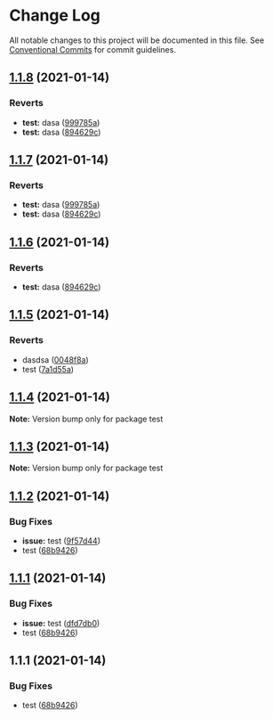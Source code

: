 # Change Log

All notable changes to this project will be documented in this file.
See [Conventional Commits](https://conventionalcommits.org) for commit guidelines.

## [1.1.8](https://github.com/dilyanatanasov177/lerna-test/compare/test@1.1.5...test@1.1.8) (2021-01-14)


### Reverts

* **test:** dasa ([999785a](https://github.com/dilyanatanasov177/lerna-test/commit/999785ae365db1a14a758ed7d211ffa0704e85c2))
* **test:** dasa ([894629c](https://github.com/dilyanatanasov177/lerna-test/commit/894629c82bca7150ecba1d793218b6f5853a8f1c))





## [1.1.7](https://github.com/dilyanatanasov177/lerna-test/compare/test@1.1.5...test@1.1.7) (2021-01-14)


### Reverts

* **test:** dasa ([999785a](https://github.com/dilyanatanasov177/lerna-test/commit/999785ae365db1a14a758ed7d211ffa0704e85c2))
* **test:** dasa ([894629c](https://github.com/dilyanatanasov177/lerna-test/commit/894629c82bca7150ecba1d793218b6f5853a8f1c))





## [1.1.6](https://github.com/dilyanatanasov177/lerna-test/compare/test@1.1.5...test@1.1.6) (2021-01-14)


### Reverts

* **test:** dasa ([894629c](https://github.com/dilyanatanasov177/lerna-test/commit/894629c82bca7150ecba1d793218b6f5853a8f1c))





## [1.1.5](https://github.com/dilyanatanasov177/lerna-test/compare/test@1.1.2...test@1.1.5) (2021-01-14)


### Reverts

* dasdsa ([0048f8a](https://github.com/dilyanatanasov177/lerna-test/commit/0048f8a7f4327a211f140e6f3db2d3b9df558a0d))
* test ([7a1d55a](https://github.com/dilyanatanasov177/lerna-test/commit/7a1d55a006e71ee801dc806970128f680ce3efb1))





## [1.1.4](https://github.com/dilyanatanasov177/lerna-test/compare/test@1.1.2...test@1.1.4) (2021-01-14)

**Note:** Version bump only for package test





## [1.1.3](https://github.com/dilyanatanasov177/lerna-test/compare/test@1.1.2...test@1.1.3) (2021-01-14)

**Note:** Version bump only for package test





## [1.1.2](https://github.com/dilyanatanasov177/lerna-test/compare/test@1.1.1...test@1.1.2) (2021-01-14)


### Bug Fixes

* **issue:** test ([9f57d44](https://github.com/dilyanatanasov177/lerna-test/commit/9f57d443a942961954c1080f9cdd42822f059983))
* test ([68b9426](https://github.com/dilyanatanasov177/lerna-test/commit/68b9426fd5f3621973473443b5dd8eec74455444))





## [1.1.1](https://github.com/dilyanatanasov177/lerna-test/compare/test@1.1.1...test@1.1.1) (2021-01-14)


### Bug Fixes

* **issue:** test ([dfd7db0](https://github.com/dilyanatanasov177/lerna-test/commit/dfd7db042b2ed9ffbf57f4836892a677f922c180))
* test ([68b9426](https://github.com/dilyanatanasov177/lerna-test/commit/68b9426fd5f3621973473443b5dd8eec74455444))





## 1.1.1 (2021-01-14)


### Bug Fixes

* test ([68b9426](https://github.com/dilyanatanasov177/lerna-test/commit/68b9426fd5f3621973473443b5dd8eec74455444))
